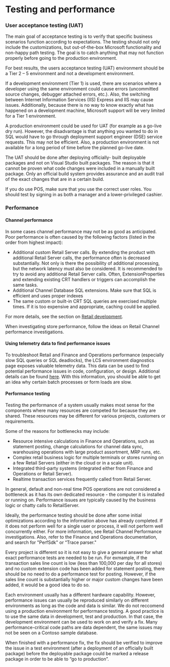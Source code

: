 # Testing and performance 
### User acceptance testing (UAT)

The main goal of acceptance testing is to verify that specific business scenarios function according to expectations. The testing should not only include the customizations, but out-of-the-box Microsoft functionality and non-happy path testing.  The goal is to catch anything that may not function properly before going to the production environment.  

For best results, the users acceptance testing (UAT) environment should be a Tier 2 – 5 environment and not a development environment. 

If a development environment (Tier 1) is used, there are scenarios where a developer using the same environment could cause errors (uncommitted source changes, debugger attached errors, etc.). Also, the  switching between Internet Information Services (IIS) Express and IIS may cause issues. Additionally, because there is no way to know exactly what has happened on a development machine, Microsoft support will be very limited for a Tier 1 environment. 

A production environment could be used for UAT (for example as a go-live dry run). However, the disadvantage is that anything you wanted to do in SQL would have to go through deployment support engineer (DSE) service requests. This may not be efficient. Also, a production environment is not available for a long period of time before the planned go-live date. 

The UAT should be done after deploying officially- built deployable packages and not on Visual Studio built packages. The reason is that it cannot be proven what code changes were included in a manually built package. Only an official build system provides assurance and an audit trail of the exact changes that are in a certain build.  

If you do use POS, make sure that you use the correct user roles. You should test by signing in as both a manager and a lower-privileged cashier. 

### Performance 
#### Channel performance 

In some cases channel performance may not be as good as anticipated. Poor performance is often caused by the following factors (listed in the order from highest impact): 

- Additional custom Retail Server calls. By extending the product with additional Retail Server calls, the performance often is decreased substantially. Not only is there the possibility of additional processing, but the network latency must also be considered. It is recommended to try to avoid any additional Retail Server calls. Often, ExtensionProperties and extending existing CRT handlers or triggers can accomplish the same tasks. 
- Additional Channel Database SQL extensions. Make sure that SQL is efficient and uses proper indexes 
- The same custom or built-in CRT SQL queries are exercised multiple times. If it is too expensive and appropriate, caching could be applied.  

For more details, see the section on [Retail development](../../dev-retail-home-page). 
 
When investigating store performance, follow the ideas on Retail Channel performance investigations.

#### Using telemetry data to find performance issues 
To troubleshoot Retail and Finance and Operations performance (especially slow SQL queries or SQL deadlocks), the LCS environment diagnostics page exposes valuable telemetry data. This data can be used to find potential performance issues in code, configuration, or design. Additional details can be found [here](https://blogs.msdn.microsoft.com/axsa/2018/06/05/how-to-use-environment-monitoring-view-raw-logs/). With this information, you should be able to get an idea why certain batch processes or form loads are slow.   

#### Performance testing 

Testing the performance of a system usually makes most sense for the components where many resources are competed for because they are shared. These resources may be different for various projects, customers or requirements.  

Some of the reasons for bottlenecks may include: 

- Resource intensive calculations in Finance and Operations, such as statement posting, change calculations for channel data sync, warehousing operations with large product assortment, MRP runs, etc. 
- Complex retail business logic for multiple terminals or stores running on a few Retail Servers (either in the cloud or in a scale unit). 
- Integrated third-party systems (integrated either from Finance and Operations or Retail Server). 
- Realtime transaction services frequently called from Retail Server. 

In general, default and non-real time POS operations are not considered a bottleneck as it has its own dedicated resource - the computer it is installed or running on.  Performance issues are typically caused by the business logic or chatty calls to RetailServer. 

Ideally, the performance testing should be done after some initial optimizations according to the information above has already completed. If it does not perform well for a single user or process, it will not perform well concurrently either.  For more information, see Retail Channel Performance investigations. Also, refer to the Finance and Operations documentation, and search for "PerfSdk" or “Trace parser." 

Every project is different so it is not easy to give a general answer for what exact performance tests are needed to be run. For exmample, if the transaction sales line count is low (less than 100,000 per day for all stores) and no custom extension code has been added for statement posting, there should be no need to do a performance test for posting. However, if the sales line count is substantially  higher or major custom changes have been added, it would be a good idea to do so. 

Each environment usually has a different hardware capability. However, performance issues can usually be reproduced similarly on different environments as long as the code and data is similar. We do not reccomend using a production environment for performance testing. A good practice is to use the same data in development, test and production. In that case, the development environment can be used to work on and verify a fix. Many performance-critical code paths are data dependent, the same issues may not be seen on a Contoso sample database. 

When finished with a performance fix, the fix should be verified to improve the issue in a test environment (after a deployment of an officially built package) before the deployable package could be marked a release package in order to be able to “go to production”.
